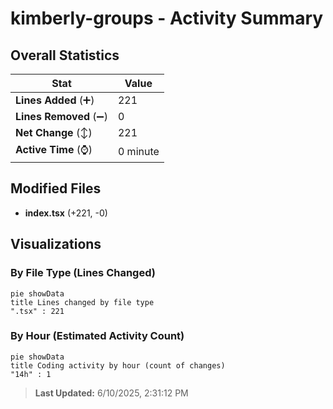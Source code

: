 # kimberly-groups - Activity Summary 

## Overall Statistics

| Stat                   | Value                                                             |
| ---------------------- | ----------------------------------------------------------------- |
| **Lines Added** (➕)   | 221                                          |
| **Lines Removed** (➖) | 0                                        |
| **Net Change** (↕)    | 221                |
| **Active Time** (⌚)   | 0 minute |


## Modified Files
- **index.tsx** (+221, -0)

## Visualizations

### By File Type (Lines Changed)

```mermaid
pie showData
title Lines changed by file type
".tsx" : 221
```

### By Hour (Estimated Activity Count)

```mermaid
pie showData
title Coding activity by hour (count of changes)
"14h" : 1
```


> **Last Updated:** 6/10/2025, 2:31:12 PM